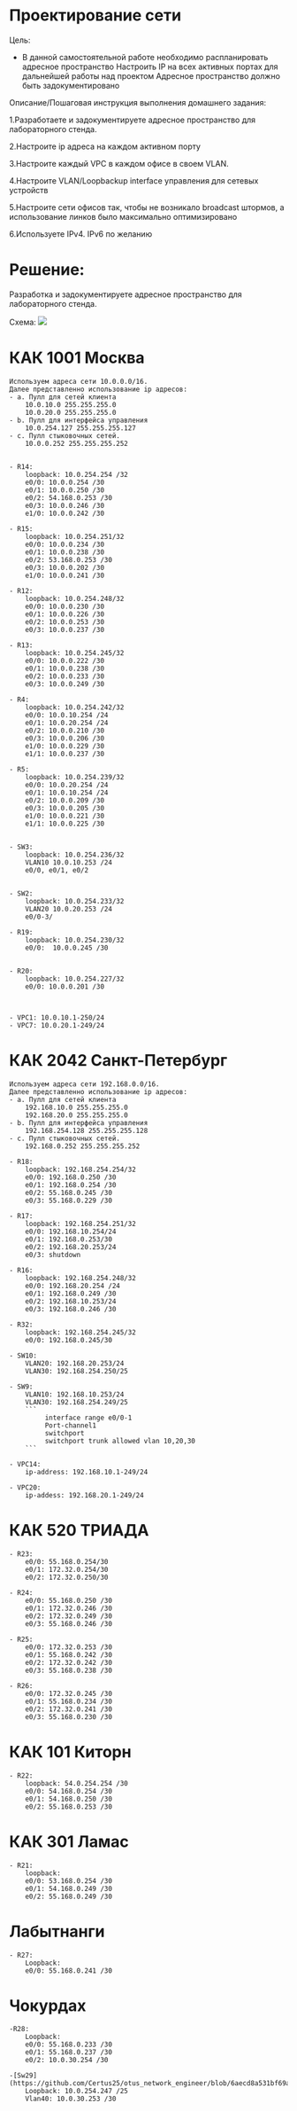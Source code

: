 # Проектирование сети
 Цель:
 - В данной самостоятельной работе необходимо распланировать адресное пространство
Настроить IP на всех активных портах для дальнейшей работы над проектом
Адресное пространство должно быть задокументировано

Описание/Пошаговая инструкция выполнения домашнего задания:

 1.Разработаете и задокументируете адресное пространство для лабораторного стенда.

 2.Настроите ip адреса на каждом активном порту

 3.Настроите каждый VPC в каждом офисе в своем VLAN.

 4.Настроите VLAN/Loopbackup interface управления для сетевых устройств

 5.Настроите сети офисов так, чтобы не возникало broadcast штормов, а использование линков было максимально оптимизировано

 6.Используете IPv4. IPv6 по желанию

# Решение:
 Разработка и задокументируете адресное пространство для лабораторного стенда.
 
  Cхема:
  ![](https://github.com/Certus25/otus_network_engineer/blob/a66f251d0eb7867c5fe27b7d3c4fb754c8a2eee4/Lab4/Topology.PNG)

 # КАК 1001 Москва

    Используем адреса сети 10.0.0.0/16.
    Далее представленно использование ip адресов:
    - а. Пулл для сетей клиента
        10.0.10.0 255.255.255.0
        10.0.20.0 255.255.255.0
    - b. Пулл для интерфейса управления 
        10.0.254.127 255.255.255.127
    - с. Пулл стыковочных сетей.
        10.0.0.252 255.255.255.252


    - R14:
        loopback: 10.0.254.254 /32
        e0/0: 10.0.0.254 /30
        e0/1: 10.0.0.250 /30
        e0/2: 54.168.0.253 /30
        e0/3: 10.0.0.246 /30
        e1/0: 10.0.0.242 /30

    - R15:
        loopback: 10.0.254.251/32
        e0/0: 10.0.0.234 /30
        e0/1: 10.0.0.238 /30 
        e0/2: 53.168.0.253 /30
        e0/3: 10.0.0.202 /30
        e1/0: 10.0.0.241 /30

    - R12:
        loopback: 10.0.254.248/32
        e0/0: 10.0.0.230 /30
        e0/1: 10.0.0.226 /30
        e0/2: 10.0.0.253 /30
        e0/3: 10.0.0.237 /30
 
    - R13:
        loopback: 10.0.254.245/32
        e0/0: 10.0.0.222 /30
        e0/1: 10.0.0.238 /30
        e0/2: 10.0.0.233 /30
        e0/3: 10.0.0.249 /30

    - R4:
        loopback: 10.0.254.242/32
        e0/0: 10.0.10.254 /24
        e0/1: 10.0.20.254 /24
        e0/2: 10.0.0.210 /30
        e0/3: 10.0.0.206 /30
        e1/0: 10.0.0.229 /30
        e1/1: 10.0.0.237 /30

    - R5:
        loopback: 10.0.254.239/32
        e0/0: 10.0.20.254 /24
        e0/1: 10.0.10.254 /24
        e0/2: 10.0.0.209 /30
        e0/3: 10.0.0.205 /30
        e1/0: 10.0.0.221 /30
        e1/1: 10.0.0.225 /30


    - SW3:
        loopback: 10.0.254.236/32
        VLAN10 10.0.10.253 /24
        e0/0, e0/1, e0/2
 

    - SW2:
        loopback: 10.0.254.233/32
        VLAN20 10.0.20.253 /24
        e0/0-3/

    - R19:
        loopback: 10.0.254.230/32
        e0/0:  10.0.0.245 /30


    - R20:
        loopback: 10.0.254.227/32
        e0/0: 10.0.0.201 /30



    - VPC1: 10.0.10.1-250/24
    - VPC7: 10.0.20.1-249/24



# КАК 2042 Санкт-Петербург

    Используем адреса сети 192.168.0.0/16.
    Далее представленно использование ip адресов:
    - а. Пулл для сетей клиента
        192.168.10.0 255.255.255.0
        192.168.20.0 255.255.255.0
    - b. Пулл для интерфейса управления 
        192.168.254.128 255.255.255.128
    - с. Пулл стыковочных сетей.
        192.168.0.252 255.255.255.252

    - R18: 
        loopback: 192.168.254.254/32
        e0/0: 192.168.0.250 /30
        e0/1: 192.168.0.254 /30
        e0/2: 55.168.0.245 /30
        e0/3: 55.168.0.229 /30

    - R17: 
        loopback: 192.168.254.251/32
        e0/0: 192.168.10.254/24
        e0/1: 192.168.0.253/30
        e0/2: 192.168.20.253/24
        e0/3: shutdown

    - R16: 
        loopback: 192.168.254.248/32
        e0/0: 192.168.20.254 /24
        e0/1: 192.168.0.249 /30
        e0/2: 192.168.10.253/24
        e0/3: 192.168.0.246 /30

    - R32: 
        loopback: 192.168.254.245/32
        e0/0: 192.168.0.245/30

    - SW10: 
        VLAN20: 192.168.20.253/24
        VLAN30: 192.168.254.250/25

    - SW9:
        VLAN10: 192.168.10.253/24
        VLAN30: 192.168.254.249/25
        ```
             interface range e0/0-1
             Port-channel1
             switchport
             switchport trunk allowed vlan 10,20,30
        ```

    - VPC14: 
        ip-address: 192.168.10.1-249/24

    - VPC20: 
        ip-addess: 192.168.20.1-249/24



# КАК 520 ТРИАДА

    - R23:
        e0/0: 55.168.0.254/30
        e0/1: 172.32.0.254/30
        e0/2: 172.32.0.250/30

    - R24:
        e0/0: 55.168.0.250 /30
        e0/1: 172.32.0.246 /30
        e0/2: 172.32.0.249 /30
        e0/3: 55.168.0.246 /30

    - R25:
        e0/0: 172.32.0.253 /30
        e0/1: 55.168.0.242 /30
        e0/2: 172.32.0.242 /30
        e0/3: 55.168.0.238 /30

    - R26:
        e0/0: 172.32.0.245 /30
        e0/1: 55.168.0.234 /30
        e0/2: 172.32.0.241 /30
        e0/3: 55.168.0.230 /30

# КАК 101 Киторн

    - R22:  
        loopback: 54.0.254.254 /30
        e0/0: 54.168.0.254 /30
        e0/1: 54.168.0.250 /30
        e0/2: 55.168.0.253 /30

# КАК 301 Ламас

    - R21: 
        loopback:
        e0/0: 53.168.0.254 /30
        e0/1: 54.168.0.249 /30
        e0/2: 55.168.0.249 /30

# Лабытнанги
    - R27:
        Loopback:
        e0/0: 55.168.0.241 /30

# Чокурдах
    -R28:
        Loopback:
        e0/0: 55.168.0.233 /30
        e0/1: 55.168.0.237 /30
        e0/2: 10.0.30.254 /30

    -[Sw29](https://github.com/Certus25/otus_network_engineer/blob/6aecd8a531bf69a0333b4282d2ebb57e44d4365b/Lab4/SW29.md):
        Loopback: 10.0.254.247 /25
        Vlan40: 10.0.30.253 /30    



